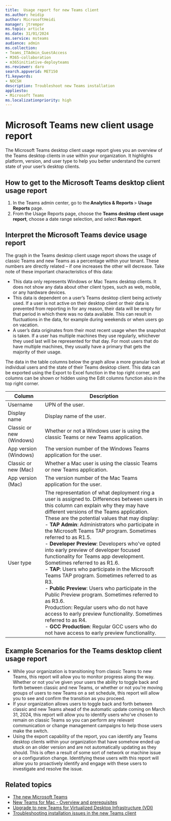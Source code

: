 ```yaml
---
title:  Usage report for new Teams client
ms.author: heidip
author: MicrosoftHeidi
manager: jtremper
ms.topic: article
ms.date: 31/01/2024
ms.service: msteams
audience: admin
ms.collection: 
- Teams_ITAdmin_GuestAccess
- M365-collaboration
- m365initiative-deployteams
ms.reviewer: daro
search.appverid: MET150
f1.keywords:
- NOCSH
description: Troubleshoot new Teams installation 
appliesto: 
- Microsoft Teams
ms.localizationpriority: high
---
```


# Microsoft Teams new client usage report

The Microsoft Teams desktop client usage report gives you an overview of the Teams desktop clients in use within your organization. It highlights platform, version, and user type to help you better understand the current state of your user’s desktop clients.

## How to get to the Microsoft Teams desktop client usage report

1. In the Teams admin center, go to the **Analytics & Reports** > **Usage Reports** page.
1. From the Usage Reports page, choose the **Teams desktop client usage report**, choose a date range selection, and select **Run report**.

## Interpret the Microsoft Teams device usage report

The graph in the Teams desktop client usage report shows the usage of classic Teams and new Teams as a percentage within your tenant. These numbers are directly related – if one increases the other will decrease. Take note of these important characteristics of this data:

- This data only represents Windows or Mac Teams desktop clients. It does not show any data about other client types, such as web, mobile, or any hardware devices.
- This data is dependent on a user’s Teams desktop client being actively used. If a user is not active on their desktop client or their data is prevented from reporting in for any reason, their data will be empty for that period in which there was no data available. This can result in fluctuations in the data, for example during weekends or when users go on vacation.
- A user’s data originates from their most recent usage when the snapshot is taken. If a user has multiple machines they use regularly, whichever they used last will be represented for that day. For most users that do have multiple machines, they usually have a primary that gets the majority of their usage.

The data in the table columns below the graph allow a more granular look at individual users and the state of their Teams desktop client. This data can be exported using the Export to Excel function in the top right corner, and columns can be shown or hidden using the Edit columns function also in the top right corner.

|Column                   |Description                                                                        |
|-------------------------|-----------------------------------------------------------------------------------|
|Username                 |UPN of the user.                                                                   |
|Display name             |Display name of the user.                                                          |
|Classic or new (Windows) |Whether or not a Windows user is using the classic Teams or new Teams application. |
|App version (Windows)    |The version number of the Windows Teams application for the user.                  |
|Classic or new (Mac)     |Whether a Mac user is using the classic Teams or new Teams application.            |
|App version (Mac)        |The version number of the Mac Teams application for the user.                      |
|User type                |The representation of what deployment ring a user is assigned to. Differences between users in this column can explain why they may have different versions of the Teams application. These are the potential values that may display: <br> - **TAP Admin**: Administrators who participate in the Microsoft Teams TAP program. Sometimes referred to as R1.5. <br> - **Developer Preview**: Developers who've opted into early preview of developer focused functionality for Teams app development. Sometimes referred to as R1.6. <br> - **TAP**: Users who participate in the Microsoft Teams TAP program. Sometimes referred to as R3. <br> - **Public Preview**: Users who participate in the Public Preview program. Sometimes referred to as R3.6. <br> Production: Regular users who do not have access to early preview functionality. Sometimes referred to as R4. <br> - **GCC Production**: Regular GCC users who do not have access to early preview functionality. |

## Example Scenarios for the Teams desktop client usage report

- While your organization is transitioning from classic Teams to new Teams, this report will allow you to monitor progress along the way. Whether or not you've given your users the ability to toggle back and forth between classic and new Teams, or whether or not you're moving groups of users to new Teams on a set schedule, this report will allow you to see and confirm the transition as you proceed.
- If your organization allows users to toggle back and forth between classic and new Teams ahead of the automatic update coming on March 31, 2024, this report will allow you to identify users who've chosen to remain on classic Teams so you can perform any relevant communication or change management campaigns to help those users make the switch.
- Using the export capability of the report, you can identify any Teams desktop clients within your organization that have somehow ended up stuck on an older version and are not automatically updating as they should. This is often a result of some sort of network or machine issue or a configuration change. Identifying these users with this report will allow you to proactively identify and engage with these users to investigate and resolve the issue.

## Related topics

- [The new Microsoft Teams](new-teams-desktop-admin.md)
- [New Teams for Mac - Overview and prerequisites](new-teams-mac-install-prerequisites.md)
- [Upgrade to new Teams for Virtualized Desktop Infrastructure (VDI)](new-teams-vdi-requirements-deploy.md)
- [Troubleshooting installation issues in the new Teams client](new-teams-troubleshooting-installation.md)

